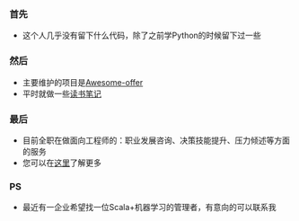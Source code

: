 ### 首先
- 这个人几乎没有留下什么代码，除了之前学Python的时候留下过一些
### 然后
- 主要维护的项目是[Awesome-offer](https://github.com/lietoumai/Awesome-offer)
- 平时就做一些[读书笔记](https://github.com/lietoumai/Reflection)
### 最后
- 目前全职在做面向工程师的：职业发展咨询、决策技能提升、压力倾述等方面的服务
- 您可以在[这里](http://guwenmai.sxl.cn/)了解更多
### PS
- 最近有一企业希望找一位Scala+机器学习的管理者，有意向的可以联系我
